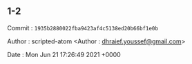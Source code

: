 ## 1-2 

 Commit : `1935b2880022fba9423af4c5138ed20b66bf1e0b`

 Author : scripted-atom <Author : dhraief.youssef@gmail.com> 

 Date 	: Mon Jun 21 17:26:49 2021 +0000 

